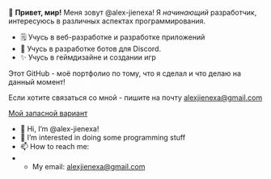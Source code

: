 👋 **Привет, мир!** Меня зовут @alex-jienexa!
Я *начинающий* разработчик, интересуюсь в различных аспектах программирования.

+ 🗒️ Учусь в веб-разработке и разработке приложений
+ 🤖 Учусь в разработке ботов для Discord.
+ ✨ Учусь в геймдизайне и создании игр

Этот GitHub - моё портфолио по тому, что я сделал и что делаю на данный момент!

Если хотите связаться со мной - пишите на почту alexjienexa@gmail.com

[Мой запасной вариант](https://github.com/alex-jievate)

- 👋 Hi, I’m @alex-jienexa!
- 👀 I’m interested in doing some programming stuff
- 📫 How to reach me:
- - My email: alexjienexa@gmail.com


